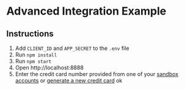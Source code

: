# Advanced Integration Example

## Instructions

1. Add `CLIENT_ID` and `APP_SECRET` to the `.env` file
2. Run `npm install`
3. Run `npm start`
4. Open http://localhost:8888
5. Enter the credit card number provided from one of your [sandbox accounts](https://developer.paypal.com/dashboard/accounts) or [generate a new credit card](https://developer.paypal.com/dashboard/creditCardGenerator)
ok

